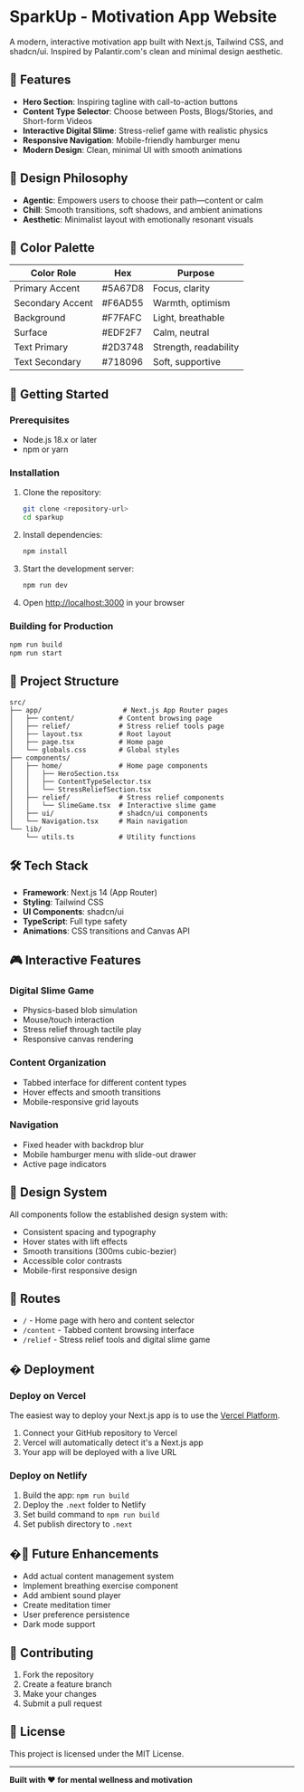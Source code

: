 # SparkUp - Motivation App Website

A modern, interactive motivation app built with Next.js, Tailwind CSS, and shadcn/ui. Inspired by Palantir.com's clean and minimal design aesthetic.

## 🌟 Features

- **Hero Section**: Inspiring tagline with call-to-action buttons
- **Content Type Selector**: Choose between Posts, Blogs/Stories, and Short-form Videos
- **Interactive Digital Slime**: Stress-relief game with realistic physics
- **Responsive Navigation**: Mobile-friendly hamburger menu
- **Modern Design**: Clean, minimal UI with smooth animations

## 🎨 Design Philosophy

- **Agentic**: Empowers users to choose their path—content or calm
- **Chill**: Smooth transitions, soft shadows, and ambient animations
- **Aesthetic**: Minimalist layout with emotionally resonant visuals

## 🎯 Color Palette

| Color Role       | Hex       | Purpose |
|------------------|-----------|---------|
| Primary Accent   | #5A67D8   | Focus, clarity |
| Secondary Accent | #F6AD55   | Warmth, optimism |
| Background       | #F7FAFC   | Light, breathable |
| Surface          | #EDF2F7   | Calm, neutral |
| Text Primary     | #2D3748   | Strength, readability |
| Text Secondary   | #718096   | Soft, supportive |

## 🚀 Getting Started

### Prerequisites

- Node.js 18.x or later
- npm or yarn

### Installation

1. Clone the repository:
   ```bash
   git clone <repository-url>
   cd sparkup
   ```

2. Install dependencies:
   ```bash
   npm install
   ```

3. Start the development server:
   ```bash
   npm run dev
   ```

4. Open [http://localhost:3000](http://localhost:3000) in your browser

### Building for Production

```bash
npm run build
npm run start
```

## 📁 Project Structure

```
src/
├── app/                    # Next.js App Router pages
│   ├── content/           # Content browsing page
│   ├── relief/            # Stress relief tools page
│   ├── layout.tsx         # Root layout
│   ├── page.tsx           # Home page
│   └── globals.css        # Global styles
├── components/
│   ├── home/              # Home page components
│   │   ├── HeroSection.tsx
│   │   ├── ContentTypeSelector.tsx
│   │   └── StressReliefSection.tsx
│   ├── relief/            # Stress relief components
│   │   └── SlimeGame.tsx  # Interactive slime game
│   ├── ui/                # shadcn/ui components
│   └── Navigation.tsx     # Main navigation
└── lib/
    └── utils.ts           # Utility functions
```

## 🛠 Tech Stack

- **Framework**: Next.js 14 (App Router)
- **Styling**: Tailwind CSS
- **UI Components**: shadcn/ui
- **TypeScript**: Full type safety
- **Animations**: CSS transitions and Canvas API

## 🎮 Interactive Features

### Digital Slime Game
- Physics-based blob simulation
- Mouse/touch interaction
- Stress relief through tactile play
- Responsive canvas rendering

### Content Organization
- Tabbed interface for different content types
- Hover effects and smooth transitions
- Mobile-responsive grid layouts

### Navigation
- Fixed header with backdrop blur
- Mobile hamburger menu with slide-out drawer
- Active page indicators

## 🎨 Design System

All components follow the established design system with:
- Consistent spacing and typography
- Hover states with lift effects
- Smooth transitions (300ms cubic-bezier)
- Accessible color contrasts
- Mobile-first responsive design

## 📱 Routes

- `/` - Home page with hero and content selector
- `/content` - Tabbed content browsing interface  
- `/relief` - Stress relief tools and digital slime game

## � Deployment

### Deploy on Vercel

The easiest way to deploy your Next.js app is to use the [Vercel Platform](https://vercel.com/new?utm_medium=default-template&filter=next.js&utm_source=create-next-app&utm_campaign=create-next-app-readme).

1. Connect your GitHub repository to Vercel
2. Vercel will automatically detect it's a Next.js app
3. Your app will be deployed with a live URL

### Deploy on Netlify

1. Build the app: `npm run build`
2. Deploy the `.next` folder to Netlify
3. Set build command to `npm run build`
4. Set publish directory to `.next`

## �🚧 Future Enhancements

- Add actual content management system
- Implement breathing exercise component
- Add ambient sound player
- Create meditation timer
- User preference persistence
- Dark mode support

## 🤝 Contributing

1. Fork the repository
2. Create a feature branch
3. Make your changes
4. Submit a pull request

## 📄 License

This project is licensed under the MIT License.

---

**Built with ❤️ for mental wellness and motivation**